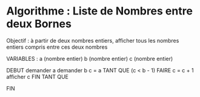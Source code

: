# Algorithme : Liste de Nombres entre deux Bornes

Objectif : à partir de deux nombres entiers, afficher tous les nombres entiers compris entre ces deux nombres

VARIABLES :
a (nombre entier)
b (nombre entier)
c (nombre entier)

DEBUT
    demander a
    demander b
    c = a
    TANT QUE (c < b - 1) FAIRE
        c = c + 1
        afficher c 
    FIN TANT QUE

FIN